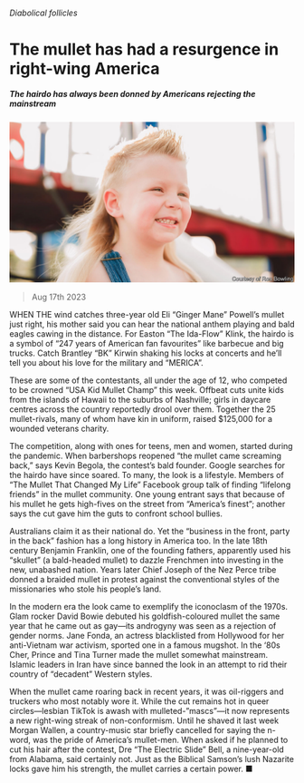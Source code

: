 ###### Diabolical follicles

# The mullet has had a resurgence in right-wing America 

##### The hairdo has always been donned by Americans rejecting the mainstream 

![image](images/20230819_USP004.jpg) 

> Aug 17th 2023 

WHEN THE wind catches three-year old Eli “Ginger Mane” Powell’s mullet just right, his mother said you can hear the national anthem playing and bald eagles cawing in the distance. For Easton “The Ida-Flow” Klink, the hairdo is a symbol of “247 years of American fan favourites” like barbecue and big trucks. Catch Brantley “BK” Kirwin shaking his locks at concerts and he’ll tell you about his love for the military and “MERICA”. 

These are some of the contestants, all under the age of 12, who competed to be crowned “USA Kid Mullet Champ” this week. Offbeat cuts unite kids from the islands of Hawaii to the suburbs of Nashville; girls in daycare centres across the country reportedly drool over them. Together the 25 mullet-rivals, many of whom have kin in uniform, raised $125,000 for a wounded veterans charity. 

The competition, along with ones for teens, men and women, started during the pandemic. When barbershops reopened “the mullet came screaming back,” says Kevin Begola, the contest’s bald founder. Google searches for the hairdo have since soared. To many, the look is a lifestyle. Members of “The Mullet That Changed My Life” Facebook group talk of finding “lifelong friends” in the mullet community. One young entrant says that because of his mullet he gets high-fives on the street from “America’s finest”; another says the cut gave him the guts to confront school bullies. 

Australians claim it as their national do. Yet the “business in the front, party in the back” fashion has a long history in America too. In the late 18th century Benjamin Franklin, one of the founding fathers, apparently used his “skullet” (a bald-headed mullet) to dazzle Frenchmen into investing in the new, unabashed nation. Years later Chief Joseph of the Nez Perce tribe donned a braided mullet in protest against the conventional styles of the missionaries who stole his people’s land.

In the modern era the look came to exemplify the iconoclasm of the 1970s. Glam rocker David Bowie debuted his goldfish-coloured mullet the same year that he came out as gay—its androgyny was seen as a rejection of gender norms. Jane Fonda, an actress blacklisted from Hollywood for her anti-Vietnam war activism, sported one in a famous mugshot. In the ‘80s Cher, Prince and Tina Turner made the mullet somewhat mainstream. Islamic leaders in Iran have since banned the look in an attempt to rid their country of “decadent” Western styles. 

When the mullet came roaring back in recent years, it was oil-riggers and truckers who most notably wore it. While the cut remains hot in queer circles—lesbian TikTok is awash with mulleted-”mascs”—it now represents a new right-wing streak of non-conformism. Until he shaved it last week Morgan Wallen, a country-music star briefly cancelled for saying the n-word, was the pride of America’s mullet-men. When asked if he planned to cut his hair after the contest, Dre “The Electric Slide” Bell, a nine-year-old from Alabama, said certainly not. Just as the Biblical Samson’s lush Nazarite locks gave him his strength, the mullet carries a certain power. ■


